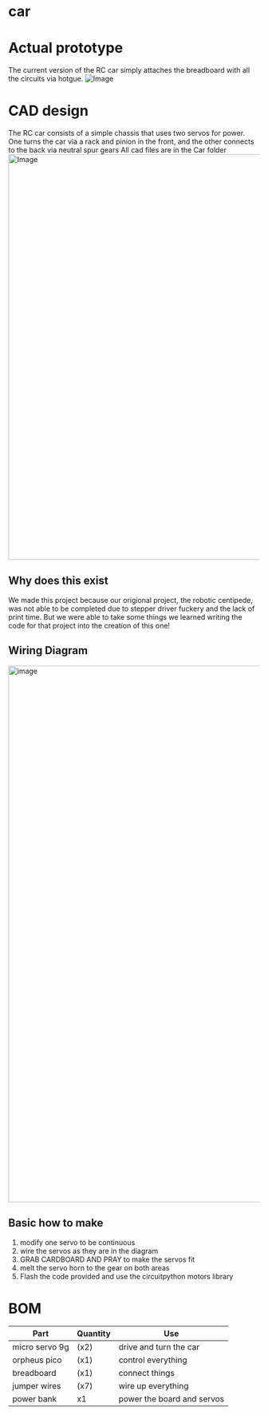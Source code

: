 # car

# Actual prototype

The current version of the RC car simply attaches the breadboard with all the circuits via hotgue. 
![Image](https://github.com/user-attachments/assets/a5708d1f-4ac0-4683-ab2f-47a7304bd330)


# CAD design
The RC car consists of a simple chassis that uses two servos for power. One turns the car via a rack and pinion in the front, and the other connects to the back via neutral spur gears
All cad files are in the Car folder
<img width="998" height="813" alt="Image" src="https://github.com/user-attachments/assets/1bbc824f-9355-42aa-b2e9-63a3c0db87bc" />
## Why does this exist
We made this project because our origional project, the robotic centipede, was not able to be completed due to stepper driver fuckery and the lack of print time. But we were able to take some things we learned writing the code for that project into the creation of this one!
## Wiring Diagram
<img width="1300" height="1075" alt="image" src="https://github.com/user-attachments/assets/f0056428-3f4a-4b12-ad12-389e3846a245" />

## Basic how to make

1. modify one servo to be continuous
2. wire the servos as they are in the diagram
3. GRAB CARDBOARD AND PRAY to make the servos fit
4. melt the servo horn to the gear on both areas
5. Flash the code provided and use the circuitpython motors library

# BOM

| Part | Quantity | Use |
|---|---|---|
|micro servo 9g | (x2)| drive and turn the car|
|orpheus pico | (x1) | control everything|
| breadboard | (x1) | connect things |
|jumper wires | (x7) | wire up everything|
|power bank | x1 | power the board and servos |
